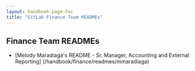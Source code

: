 ```yaml
---
layout: handbook-page-toc
title: "GitLab Finance Team READMEs"
---
```


## Finance Team READMEs
- [Melody Maradiaga's README - Sr. Manager, Accounting and External Reporting] (/handbook/finance/readmes/mmaradiaga)

